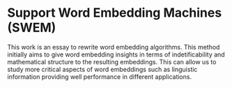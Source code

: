 # Support Word Embedding Machines (SWEM)
This work is an essay to rewrite word embedding algorithms. This method initially aims to give word embedding insights 
in terms of indetificability and mathematical structure to the resulting embeddings. This can allow us to study more 
critical aspects of word embeddings such as linguistic information providing well performance in different applications.
